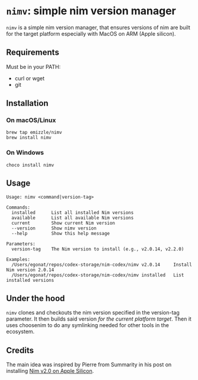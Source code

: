 # `nimv`: simple nim version manager

`nimv` is a simple nim version manager, that ensures versions of nim are built
for the target platform especially with MacOS on ARM (Apple silicon).

## Requirements

Must be in your PATH:
- curl or wget
- git

## Installation

### On macOS/Linux

```shell
brew tap emizzle/nimv
brew install nimv
```

### On Windows

```shell
choco install nimv
```

## Usage

```shell
Usage: nimv <command|version-tag>

Commands:
  installed      List all installed Nim versions
  available      List all available Nim versions
  current        Show current Nim version
  --version      Show nimv version
  --help         Show this help message

Parameters:
  version-tag    The Nim version to install (e.g., v2.0.14, v2.2.0)

Examples:
  /Users/egonat/repos/codex-storage/nim-codex/nimv v2.0.14     Install Nim version 2.0.14
  /Users/egonat/repos/codex-storage/nim-codex/nimv installed   List installed versions
```

## Under the hood

`nimv` clones and checkouts the nim version specified in the version-tag
parameter. It then builds said version *for the current platform target*. Then
it uses choosenim to do any symlinking needed for other tools in the ecosystem.

## Credits

The main idea was inspired by Pierre from Summarity in his post on installing
[Nim v2.0 on Apple Silicon](https://summarity.com/nim-2-m1).